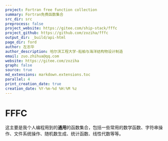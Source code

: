 ```yaml
---
project: Fortran free function collection
summary: Fortran免费函数集合
src_dir: src
preprocess: false
project_website: https://gitee.com/ship-stack/fffc
project_github: https://github.com/zoziha/fffc
output_dir: _build/api-html
page_dir: ford
author: 左志华
author_description: 哈尔滨工程大学-船舶与海洋结构物设计制造
email: zuo.zhihua@qq.com
website: https://gitee.com/zoziha
graph: false
source: true
md_extensions: markdown.extensions.toc
parallel: 4
print_creation_date: true
creation_date: %Y-%m-%d %H:%M %z
---
```


# FFFC

这主要是我个人编程用到的**通用**的函数集合，包括一些常用的数学函数、字符串操作、文件系统操作、随机数生成、统计函数、线性代数等等。

